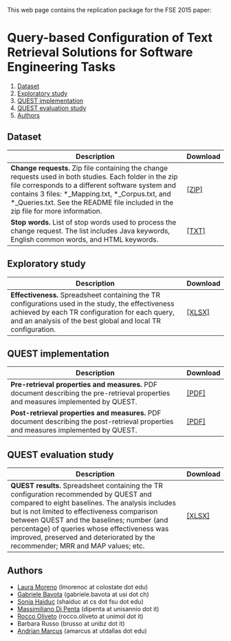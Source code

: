 This web page contains the replication package for the FSE 2015 paper:

# Query-based Configuration of Text Retrieval Solutions for Software Engineering Tasks
1. [Dataset](#dataset)
2. [Exploratory study](#exploratory)
3. [QUEST implementation](#implementation)
4. [QUEST evaluation study](#evaluation)
5. [Authors](#authors)

## <a name="dataset"></a> Dataset

| Description | Download |
| --- | --- |
| **Change requests.** Zip file containing the change requests used in both studies. Each folder in the zip file corresponds to a different software system and contains 3 files: \*\_Mapping.txt, \*\_Corpus.txt, and \*\_Queries.txt. See the README file included in the zip file for more information. | [[ZIP]](dataset.zip) |
| **Stop words.** List of stop words used to process the change request. The list includes Java keywords, English common words, and HTML keywords. | [[TXT]](stopwords-en-java-html.txt)|

## <a name="exploratory"></a> Exploratory study

| Description | Download |
| --- | --- |
| **Effectiveness.** Spreadsheet containing the TR configurations used in the study, the effectiveness achieved by each TR configuration for each query, and an analysis of the best global and local TR configuration. | [[XLSX]](study-i/effectiveness-all-configs.xlsx) |

## <a name="implementation"></a> QUEST implementation

| Description | Download |
| --- | --- |
| **Pre-retrieval properties and measures.** PDF document describing the pre-retrieval properties and measures implemented by QUEST. | [[PDF]](pre-retrieval-measures.pdf) |
| **Post-retrieval properties and measures.** PDF document describing the post-retrieval properties and measures implemented by QUEST. | [[PDF]](post-retrieval-measures.pdf) |

## <a name="study-ii"></a> QUEST evaluation study

| Description | Download |
| --- | --- |
| **QUEST results.** Spreadsheet containing the TR configuration recommended by QUEST and compared to eight baselines. The analysis includes but is not limited to effectiveness comparison between QUEST and the baselines; number (and percentage) of queries whose effectiveness was improved, preserved and deteriorated by the recommender; MRR and MAP values; etc. | [[XLSX]](study-ii/quest-results.xlsx) |

## <a name="authors"></a> Authors
* [Laura Moreno](https://www.cs.colostate.edu/~lmorenoc/) (lmorenoc at colostate dot edu)
* [Gabriele Bavota](http://www.inf.usi.ch/faculty/bavota/) (gabriele.bavota at usi dot ch)
* [Sonia Haiduc](http://www.cs.fsu.edu/~shaiduc/) (shaiduc at cs dot fsu dot edu)
* [Massimiliano Di Penta](http://www.rcost.unisannio.it/mdipenta/) (dipenta at unisannio dot it)
* [Rocco Oliveto](http://www.distat.unimol.it/people/oliveto/) (rocco.oliveto at unimol dot it)
* Barbara Russo (brusso at unibz dot it)
* [Andrian Marcus](http://www.utdallas.edu/~amarcus) (amarcus at utdallas dot edu)